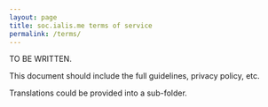 ```yaml
---
layout: page
title: soc.ialis.me terms of service
permalink: /terms/
---
```


TO BE WRITTEN.

This document should include the full guidelines, privacy policy, etc.

Translations could be provided into a sub-folder.


